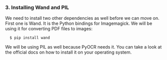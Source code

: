 ### 3. Installing Wand and PIL

We need to install two other dependencies as well before we can move on. 
First one is Wand. It is the Python bindings for Imagemagick. 
We will be using it for converting PDF files to images:

```
  $ pip install wand
```

We will be using PIL as well because PyOCR needs it. You can take a look at the official docs on how to install it on your operating system.